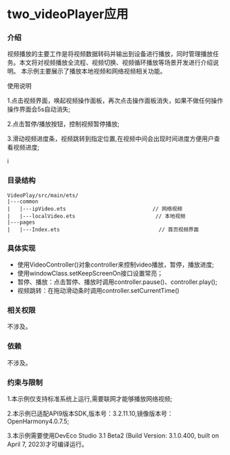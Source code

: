 # two_videoPlayer应用

### 介绍
视频播放的主要工作是将视频数据转码并输出到设备进行播放，同时管理播放任务。本文将对视频播放全流程、视频切换、视频循环播放等场景开发进行介绍说明。
本示例主要展示了播放本地视频和网络视频相关功能。

使用说明

1.点击视频界面，唤起视频操作面板，再次点击操作面板消失，如果不做任何操作操作界面会5s自动消失;

2.点击暂停/播放按钮，控制视频暂停播放;

3.滑动视频进度条，视频跳转到指定位置,在视频中间会出现时间进度方便用户查看视频进度;

i
### 目录结构
```
VideoPlay/src/main/ets/
|---common
|   |---ipVideo.ets                            // 网络视频
|   |---localVideo.ets                          // 本地视频
|---pages
|   |---Index.ets                                // 首页视频界面
```

### 具体实现
+ 使用VideoController()对象controller来控制video播放，暂停，播放进度;
+ 使用windowClass.setKeepScreenOn接口设置常亮；
+ 暂停、播放：点击暂停、播放时调用controller.pause()、controller.play();
+ 视频跳转：在拖动滑动条时调用controller.setCurrentTime()

### 相关权限

不涉及。

### 依赖
不涉及。

### 约束与限制

1.本示例仅支持标准系统上运行,需要联网才能够播放网络视频;

2.本示例已适配API9版本SDK,版本号：3.2.11.10,镜像版本号：OpenHarmony4.0.7.5;

3.本示例需要使用DevEco Studio 3.1 Beta2 (Build Version: 3.1.0.400, built on April 7, 2023)才可编译运行。